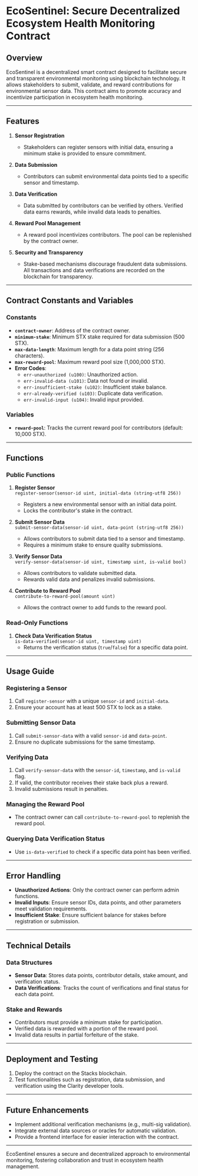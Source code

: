 # EcoSentinel: Secure Decentralized Ecosystem Health Monitoring Contract

## Overview
EcoSentinel is a decentralized smart contract designed to facilitate secure and transparent environmental monitoring using blockchain technology. It allows stakeholders to submit, validate, and reward contributions for environmental sensor data. This contract aims to promote accuracy and incentivize participation in ecosystem health monitoring.  

---

## Features

1. **Sensor Registration**  
   - Stakeholders can register sensors with initial data, ensuring a minimum stake is provided to ensure commitment.

2. **Data Submission**  
   - Contributors can submit environmental data points tied to a specific sensor and timestamp.

3. **Data Verification**  
   - Data submitted by contributors can be verified by others. Verified data earns rewards, while invalid data leads to penalties.

4. **Reward Pool Management**  
   - A reward pool incentivizes contributors. The pool can be replenished by the contract owner.

5. **Security and Transparency**  
   - Stake-based mechanisms discourage fraudulent data submissions. All transactions and data verifications are recorded on the blockchain for transparency.

---

## Contract Constants and Variables

### Constants
- **`contract-owner`**: Address of the contract owner.
- **`minimum-stake`**: Minimum STX stake required for data submission (500 STX).
- **`max-data-length`**: Maximum length for a data point string (256 characters).
- **`max-reward-pool`**: Maximum reward pool size (1,000,000 STX).
- **Error Codes**: 
  - `err-unauthorized (u100)`: Unauthorized action.
  - `err-invalid-data (u101)`: Data not found or invalid.
  - `err-insufficient-stake (u102)`: Insufficient stake balance.
  - `err-already-verified (u103)`: Duplicate data verification.
  - `err-invalid-input (u104)`: Invalid input provided.

### Variables
- **`reward-pool`**: Tracks the current reward pool for contributors (default: 10,000 STX).

---

## Functions

### Public Functions

1. **Register Sensor**  
   `register-sensor(sensor-id uint, initial-data (string-utf8 256))`  
   - Registers a new environmental sensor with an initial data point.
   - Locks the contributor's stake in the contract.

2. **Submit Sensor Data**  
   `submit-sensor-data(sensor-id uint, data-point (string-utf8 256))`  
   - Allows contributors to submit data tied to a sensor and timestamp.  
   - Requires a minimum stake to ensure quality submissions.

3. **Verify Sensor Data**  
   `verify-sensor-data(sensor-id uint, timestamp uint, is-valid bool)`  
   - Allows contributors to validate submitted data.  
   - Rewards valid data and penalizes invalid submissions.

4. **Contribute to Reward Pool**  
   `contribute-to-reward-pool(amount uint)`  
   - Allows the contract owner to add funds to the reward pool.

### Read-Only Functions

1. **Check Data Verification Status**  
   `is-data-verified(sensor-id uint, timestamp uint)`  
   - Returns the verification status (`true`/`false`) for a specific data point.

---

## Usage Guide

### Registering a Sensor
1. Call `register-sensor` with a unique `sensor-id` and `initial-data`.
2. Ensure your account has at least 500 STX to lock as a stake.

### Submitting Sensor Data
1. Call `submit-sensor-data` with a valid `sensor-id` and `data-point`.
2. Ensure no duplicate submissions for the same timestamp.

### Verifying Data
1. Call `verify-sensor-data` with the `sensor-id`, `timestamp`, and `is-valid` flag.
2. If valid, the contributor receives their stake back plus a reward.
3. Invalid submissions result in penalties.

### Managing the Reward Pool
- The contract owner can call `contribute-to-reward-pool` to replenish the reward pool.

### Querying Data Verification Status
- Use `is-data-verified` to check if a specific data point has been verified.

---

## Error Handling
- **Unauthorized Actions**: Only the contract owner can perform admin functions.
- **Invalid Inputs**: Ensure sensor IDs, data points, and other parameters meet validation requirements.
- **Insufficient Stake**: Ensure sufficient balance for stakes before registration or submission.

---

## Technical Details

### Data Structures
- **Sensor Data**: Stores data points, contributor details, stake amount, and verification status.
- **Data Verifications**: Tracks the count of verifications and final status for each data point.

### Stake and Rewards
- Contributors must provide a minimum stake for participation.
- Verified data is rewarded with a portion of the reward pool.
- Invalid data results in partial forfeiture of the stake.

---

## Deployment and Testing
1. Deploy the contract on the Stacks blockchain.
2. Test functionalities such as registration, data submission, and verification using the Clarity developer tools.

---

## Future Enhancements
- Implement additional verification mechanisms (e.g., multi-sig validation).
- Integrate external data sources or oracles for automatic validation.
- Provide a frontend interface for easier interaction with the contract.

---

EcoSentinel ensures a secure and decentralized approach to environmental monitoring, fostering collaboration and trust in ecosystem health management.